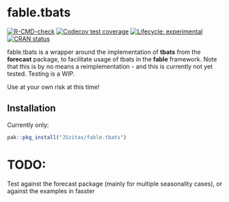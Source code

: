 
<!-- README.md is generated from README.Rmd. Please edit that file -->

# fable.tbats

<!-- badges: start -->

[![R-CMD-check](https://github.com/JSzitas/fable.tbats/workflows/R-CMD-check/badge.svg)](https://github.com/JSzitas/fable.tbats/actions)
[![Codecov test
coverage](https://codecov.io/gh/JSzitas/autodep/branch/main/graph/badge.svg)](https://codecov.io/gh/JSzitas/autodep?branch=main)
[![Lifecycle:
experimental](https://img.shields.io/badge/lifecycle-experimental-orange.svg)](https://lifecycle.r-lib.org/articles/stages.html#experimental)
[![CRAN
status](https://www.r-pkg.org/badges/version/fable.tbats)](https://CRAN.R-project.org/package=fable.tbats)
<!-- badges: end -->

fable.tbats is a wrapper around the implementation of **tbats** from the
**forecast** package, to facilitate usage of tbats in the **fable**
framework. Note that this is by no means a reimplementation - and this
is currently not yet tested. Testing is a WIP.

Use at your own risk at this time!

## Installation

Currently only:

``` r
pak::pkg_install("JSzitas/fable.tbats")
```

# TODO:

Test against the forecast package (mainly for multiple seasonality
cases), or against the examples in fasster
